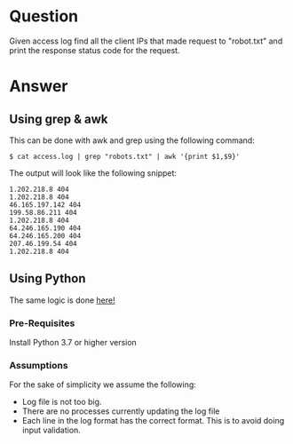 # Question
Given access log find all the client IPs that made request to "robot.txt" and print the response status code for the request.

# Answer
## Using grep & awk
This can be done with awk and grep using the following command:
```
$ cat access.log | grep "robots.txt" | awk '{print $1,$9}'
```

The output will look like the following snippet:
```
1.202.218.8 404
1.202.218.8 404
46.165.197.142 404
199.58.86.211 404
1.202.218.8 404
64.246.165.190 404
64.246.165.200 404
207.46.199.54 404
1.202.218.8 404
```

## Using Python
The same logic is done [here!](http)

### Pre-Requisites
Install Python 3.7 or higher version

### Assumptions

For the sake of simplicity we assume the following:
* Log file is not too big.
* There are no processes currently updating the log file
* Each line in the log format has the correct format. This is to avoid doing input validation.
 